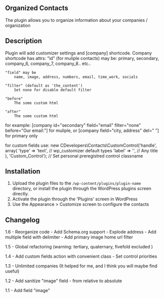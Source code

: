 ## Organized Contacts ##

The plugin allows you to organize information about your companies / organization

## Description ##

Plugin will add customizer settings and [company] shortcode.
Company shortcode has attrs:
    "id" (for muliple contacts) may be:
        primary, secondary, company_6, company_7, company_8.. etc..

    "field" may be
        name, image, address, numbers, email, time_work, socials

    "filter" (default as 'the_content')
        Set none for disable default filter

    "before"
        The some custom html

    "after"
        The some custom html

for example:
    [company id="secondary" field="email" filter="none" before="<span class='label'>Our email:</span>"]
        for muliple, or
    [company field="city, address" del=" "]
        for primary only

for custom fields use:
    new CDevelopers\Contacts\CustomControl('handle', array(
        'type'  => 'text', // wp_customizer default types
        'label' => '',     // Any title
    ),
    'Custom_Control'); // Set personal preregistred control classname

## Installation ##

1. Upload the plugin files to the `/wp-content/plugins/plugin-name` directory, or install the plugin through the WordPress plugins screen directly.
2. Activate the plugin through the 'Plugins' screen in WordPress
3. Use the Appearance > Customize screen to configure the contacts

## Changelog ##
1.6
    - Reorganize code
    - Add Schema.org support
    - Explode address
    - Add multiple field with delimiter
    - Add primary image home url filter

1.5
    - Global refactoring (warning: tertiary, quaternary, fivefold excluded )

1.4
    - Add custom fields action with сonvenient class
    - Set control priorities

1.3
    - Unlimited companies (It helped for me, and I think you will maybe find useful)

1.2
    - Add sanitize "image" field - from relative to absolute

1.1
    - Add field "image"
